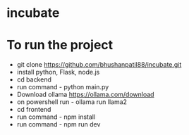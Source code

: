 # incubate

# To run the project
* git clone https://github.com/bhushanpatil88/incubate.git
* install python, Flask, node.js
* cd backend
* run command - python main.py
* Download ollama https://ollama.com/download
* on powershell run - ollama run llama2
* cd frontend
* run command - npm install
* run command - npm run dev
